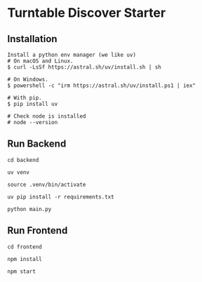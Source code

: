 # Turntable Discover Starter

## Installation 
```
Install a python env manager (we like uv)
# On macOS and Linux.
$ curl -LsSf https://astral.sh/uv/install.sh | sh

# On Windows.
$ powershell -c "irm https://astral.sh/uv/install.ps1 | iex"

# With pip.
$ pip install uv

# Check node is installed
# node --version
```

## Run Backend
```
cd backend

uv venv

source .venv/bin/activate

uv pip install -r requirements.txt

python main.py
```

## Run Frontend
```
cd frontend

npm install

npm start
```

